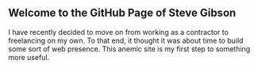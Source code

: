 ## Welcome to the GitHub Page of Steve Gibson 

I have recently decided to move on from working as a contractor to freelancing on my own. To that end, it thought it was about time to build some sort of web presence. This anemic site is my first step to something more useful.
